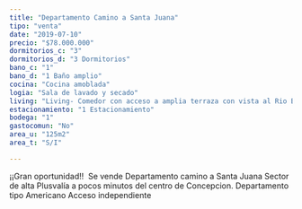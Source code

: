 ```yaml
---
title: "Departamento Camino a Santa Juana"
tipo: "venta"
date: "2019-07-10"
precio: "$78.000.000"
dormitorios_c: "3"
dormitorios_d: "3 Dormitorios"
bano_c: "1"
bano_d: "1 Baño amplio"
cocina: "Cocina amoblada"
logia: "Sala de lavado y secado"
living: "Living- Comedor con acceso a amplia terraza con vista al Rio Bio Bio."
estacionamiento: "1 Estacionamiento"
bodega: "1"
gastocomun: "No"
area_u: "125m2"
area_t: "S/I"

---
```


¡¡Gran oportunidad!! 
Se vende Departamento camino a Santa Juana
Sector de alta Plusvalía a pocos minutos del centro de Concepcion.
Departamento tipo Americano
Acceso independiente


